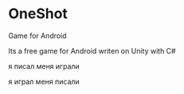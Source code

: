 # OneShot
Game for Android

Its a free game for Android writen on Unity with C#

я писал меня играли

я играл меня писали

